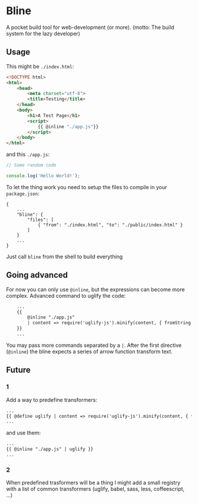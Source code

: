 # Bline

A pocket build tool for web-development (or more).
(motto: The build system for the lazy developer)

## Usage

This might be `./index.html`:
```html
<!DOCTYPE html>
<html>
	<head>
		<meta charset="utf-8">
		<title>Testing</title>
	</head>
	<body>
		<h1>A Test Page</h1>
		<script>
			{{ @inline "./app.js"}}
		</script>
	</body>
</html>
```

and this `./app.js`:
```javascript
// Some random code

console.log('Hello World!');

```

To let the thing work you need to setup the files to compile in your `package.json`:
```
{
	...
	"bline": {
		"files": [
			{ "from": "./index.html", "to": "./public/index.html" }
		]
	}
	...
}
```

Just call `bline` from the shell to build everything

## Going advanced

For now you can only use `@inline`, but the expressions can become more complex.
Advanced command to uglify the code:
```html
	...
	{{
		@inline "./app.js"
		| content => require('uglify-js').minify(content, { fromString: true }).code
	}}
	...
```
You may pass more commands separated by a `|`. After the first directive (`@inline`) the bline expects a
series of arrow function transform text.

## Future

### 1

Add a way to predefine transformers:
```html
...
{{ @define uglify | content => require('uglify-js').minify(content, { fromString: true }).code }}
...
```
and use them:
```html
...
{{ @inline "./app.js" | uglify }}
...
```

### 2

When predefined trasformers will be a thing I might add a small registry with a list of common transformers (uglify, babel, sass, less, coffeescript, ...)

